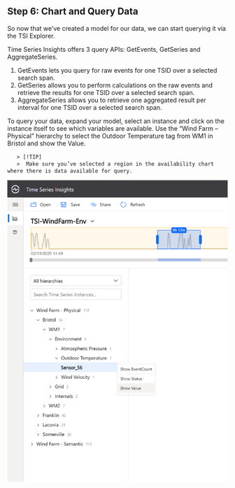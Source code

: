 ## Step 6: Chart and Query Data

So now that we’ve created a model for our data, we can start querying it via the TSI Explorer. 

Time Series Insights offers 3 query APIs: GetEvents, GetSeries and AggregateSeries. 
1. GetEvents lets you query for raw events for one TSID over a selected search span. 
1. GetSeries allows you to perform calculations on the raw events and retrieve the results for one TSID over a selected search span. 
1. AggregateSeries allows you to retrieve one aggregated result per interval for one TSID over a selected search span. 

To query your data, expand your model, select an instance and click on the instance itself to see which variables are available. Use the “Wind Farm – Physical” hierarchy to select the Outdoor Temperature tag from WM1 in Bristol and show the Value. 


       > [!TIP]
       >  Make sure you’ve selected a region in the availability chart where there is data available for query. 

![Query 1](../assets/query_01.png)

